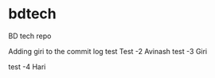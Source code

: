 # bdtech
BD tech repo


Adding giri to the commit log test
Test -2 Avinash 
test -3 Giri

test -4 Hari
